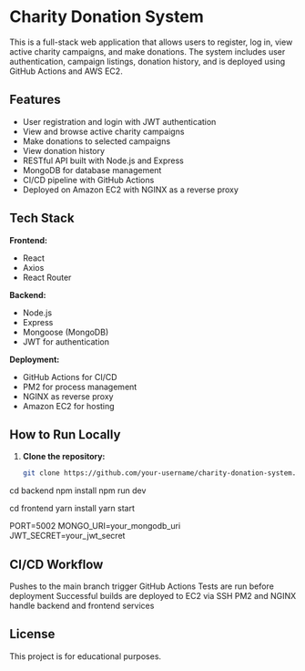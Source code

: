 # Charity Donation System

This is a full-stack web application that allows users to register, log in, view active charity campaigns, and make donations. The system includes user authentication, campaign listings, donation history, and is deployed using GitHub Actions and AWS EC2.

## Features

- User registration and login with JWT authentication
- View and browse active charity campaigns
- Make donations to selected campaigns
- View donation history
- RESTful API built with Node.js and Express
- MongoDB for database management
- CI/CD pipeline with GitHub Actions
- Deployed on Amazon EC2 with NGINX as a reverse proxy

## Tech Stack

**Frontend:**
- React
- Axios
- React Router

**Backend:**
- Node.js
- Express
- Mongoose (MongoDB)
- JWT for authentication

**Deployment:**
- GitHub Actions for CI/CD
- PM2 for process management
- NGINX as reverse proxy
- Amazon EC2 for hosting


## How to Run Locally

1. **Clone the repository:**
   ```bash
   git clone https://github.com/your-username/charity-donation-system.git
   
cd backend
npm install
npm run dev

cd frontend
yarn install
yarn start

PORT=5002
MONGO_URI=your_mongodb_uri
JWT_SECRET=your_jwt_secret


## CI/CD Workflow

Pushes to the main branch trigger GitHub Actions
Tests are run before deployment
Successful builds are deployed to EC2 via SSH
PM2 and NGINX handle backend and frontend services

## License

This project is for educational purposes.
